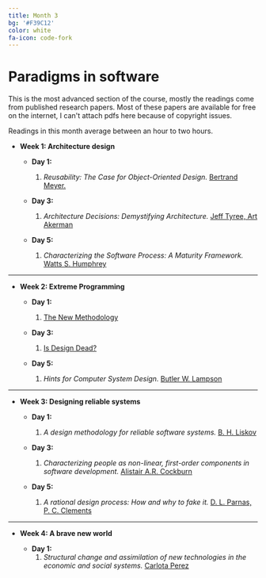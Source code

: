 ```yaml
---
title: Month 3
bg: '#F39C12'
color: white
fa-icon: code-fork
---
```


# Paradigms in software

This is the most advanced section of the course, mostly the readings come from published research papers. Most of these papers are available for free on the internet, I can't attach pdfs here because of copyright issues. 

Readings in this month average between an hour to two hours. 

- **Week 1: Architecture design**

  * **Day 1:** 
  	1. *Reusability: The Case for Object-Oriented Design.* [Bertrand Meyer.](http://se.ethz.ch/~meyer/publications/computer/oo_design.pdf)

  * **Day 3:** 
  	1. *Architecture Decisions: Demystifying Architecture.* [Jeff Tyree, Art Akerman](https://www.utdallas.edu/~chung/SA/zz-Impreso-architecture_decisions-tyree-05.pdf)

  * **Day 5:** 
  	1. *Characterizing the Software Process: A Maturity Framework.* [Watts S. Humphrey](http://www.sei.cmu.edu/reports/87tr011.pdf) 

-------------------------

- **Week 2: Extreme Programming**

  * **Day 1:** 
  	1. [The New Methodology](http://martinfowler.com/articles/newMethodology.html) 

  * **Day 3:** 
  	1. [Is Design Dead?](http://martinfowler.com/articles/designDead.html)

  * **Day 5:** 
  	1. *Hints for Computer System Design.* [Butler W. Lampson](http://research.microsoft.com/en-us/um/people/blampson/33-hints/Acrobat.pdf) 

-------------------------

- **Week 3: Designing reliable systems**

  * **Day 1:** 
  	1. *A design methodology for reliable software systems.* [B. H. Liskov](http://valbonne-consulting.com/papers/classic/Liskov_72-Design_Methodology_for_Reliable_Software_Systems.pdf) 

  * **Day 3:** 
  	1. *Characterizing people as non-linear, first-order components in software development.* [Alistair A.R. Cockburn](http://paulgraham.com/addiction.html)

  * **Day 5:** 
  	1. *A rational design process: How and why to fake it.* [D. L. Parnas, P. C. Clements](http://www.ics.uci.edu/~taylor/classes/121/IEEE86_Parnas_Clement.pdf) 

-------------------------

- **Week 4: A brave new world**

  * **Day 1:** 
  	1. *Structural change and assimilation of new technologies in the economic and social systems.* [Carlota Perez](http://www.carlotaperez.org/downloads/pubs/TRs_TEP_shifts_and_SIF_ch.pdf)